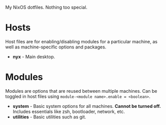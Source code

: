 My NixOS dotfiles. Nothing too special.

# Hosts
Host files are for enabling/disabling modules for a particular machine, as well as machine-specific options and packages.  
- **nyx** - Main desktop.  

# Modules
Modules are options that are reused between multiple machines. Can be toggled in host files using `module-<module name>.enable = <boolean>`.  
- **system** - Basic system options for all machines. **Cannot be turned off.** Includes essentials like zsh, bootloader, network, etc.  
- **utilities** - Basic utilities such as git.  
